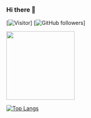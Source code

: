 ### Hi there 👋
[![Visitor](https://visitor-badge.laobi.icu/badge?page_id=Leonaldt.Leonaldt)]
[![GitHub followers](https://img.shields.io/github/followers/Leonaldt.svg?style=social&label=Follow&maxAge=2592000)]

<!--
**Leonaldt/Leonaldt** is a ✨ _special_ ✨ repository because its `README.md` (this file) appears on your GitHub profile.

Here are some ideas to get you started:

- 🔭 I’m currently working on ...
- 🌱 I’m currently learning ...
- 👯 I’m looking to collaborate on ...
- 🤔 I’m looking for help with ...
- 💬 Ask me about ...
- 📫 How to reach me: ...
- 😄 Pronouns: ...
- ⚡ Fun fact: ...
-->

<img height="180em" src="https://github-readme-stats.vercel.app/api?username=Leonaldt&show_icons=true&hide_border=true&&count_private=true&include_all_commits=true" />

[![Top Langs](https://github-readme-stats.vercel.app/api/top-langs/?username=Leonaldt&layout=compact)](https://github.com/Leonaldt/github-readme-stats)
